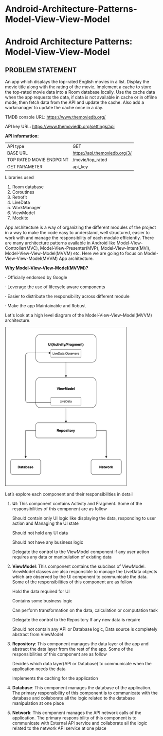 # Android-Architecture-Patterns-Model-View-View-Model

# Android Architecture Patterns: Model-View-View-Model

## PROBLEM STATEMENT 
An app which displays the top-rated English movies in a list. Display the movie title along with the rating of the movie. Implement a cache to store the top-rated movie data into a Room database locally. Use the cache data when the app requests the data, if data is not available in cache or in offilne mode, then fetch data from the API and update the cache. Also add a workmanager to update the cache once in a day.

TMDB console URL: https://www.themoviedb.org/ 

API key URL: https://www.themoviedb.org/settings/api

**API information:**

|   |   |
| ------------ | ------------ |
|  API type  |  GET|
|  BASE URL | https://api.themoviedb.org/3/  |
|  TOP RATED MOVIE ENDPOINT | /movie/top_rated  |
|  GET PARAMETER |  api_key  |


Libraries used
1. Room database
2. Coroutines
3. Retrofit 
4. LiveData
5. WorkManager
6. ViewModel
7. Mockito

App architecture is a way of organizing the different modules of the project in a way to make the code easy to understand, well structured, easier to work with and manage the responsibility of each module efficiently. There are many architecture patterns available in Android like Model-View-Controller(MVC), Model-View-Presenter(MVP), Model-View-Intent(MVI), Model-View-View-Model(MVVM) etc. Here we are going to focus on Model-View-View-Model(MVVM) App architecture. 

**Why Model-View-View-Model(MVVM)?**

· Officially endorsed by Google

· Leverage the use of lifecycle aware components

· Easier to distribute the responsibility across different module

· Make the app Maintainable and Robust

Let's look at a high level diagram of the Model-View-View-Model(MVVM) architecture.

![alt text](https://github.com/gaikwadChetan93/Android-Architecture-Patterns-Model-View-Controller/blob/master/Architecture%20Diagram.png?raw=true)





Let’s explore each component and their responsibilities in detail 

1. **UI**: This component contains Activity and Fragment. Some of the responsibilities of this component are as follow 

	Should contain only UI logic like displaying the data, responding to user action and Managing the UI state 

	Should not hold any UI data 

	Should not have any business logic 

	Delegate the control to the ViewModel component if any user action requires any data or manipulation of existing data 

2. **ViewModel**: This component contains the subclass of ViewModel. ViewModel classes are also responsible to manage the LiveData objects which are observed by the UI component to communicate the data. Some of the responsibilities of this component are as follow 

	Hold the data required for UI 

	Contains some business logic 

	Can perform transformation on the data, calculation or computation task 

	Delegate the control to the Repository If any new data is require 

	Should not contain any API or Database logic, Data source is completely abstract from ViewModel 

3. **Repository**: This component manages the data layer of the app and abstract the data layer from the rest of the app. Some of the responsibilities of this component are as follow 

	Decides which data layer(API or Database) to communicate when the application needs the data 

	Implements the caching for the application 

4. **Database**: This component manages the database of the application. The primary responsibility of this component is to communicate with the database and collaborate all the logic related to the database manipulation at one place 

5. **Network**: This component manages the API network calls of the application. The primary responsibility of this component is to communicate with External API service and collaborate all the logic related to the network API service at one place 
